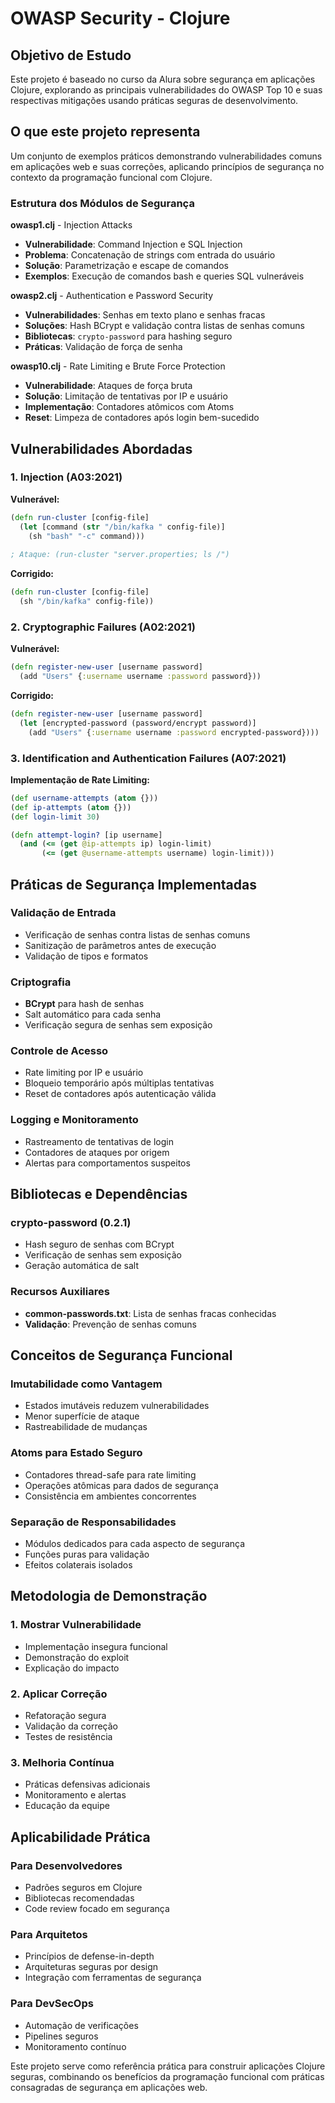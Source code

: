 # OWASP Security - Clojure

## Objetivo de Estudo
Este projeto é baseado no curso da Alura sobre segurança em aplicações Clojure, explorando as principais vulnerabilidades do OWASP Top 10 e suas respectivas mitigações usando práticas seguras de desenvolvimento.

## O que este projeto representa
Um conjunto de exemplos práticos demonstrando vulnerabilidades comuns em aplicações web e suas correções, aplicando princípios de segurança no contexto da programação funcional com Clojure.

### Estrutura dos Módulos de Segurança

**owasp1.clj** - Injection Attacks
- **Vulnerabilidade**: Command Injection e SQL Injection
- **Problema**: Concatenação de strings com entrada do usuário
- **Solução**: Parametrização e escape de comandos
- **Exemplos**: Execução de comandos bash e queries SQL vulneráveis

**owasp2.clj** - Authentication e Password Security  
- **Vulnerabilidades**: Senhas em texto plano e senhas fracas
- **Soluções**: Hash BCrypt e validação contra listas de senhas comuns
- **Bibliotecas**: `crypto-password` para hashing seguro
- **Práticas**: Validação de força de senha

**owasp10.clj** - Rate Limiting e Brute Force Protection
- **Vulnerabilidade**: Ataques de força bruta
- **Solução**: Limitação de tentativas por IP e usuário
- **Implementação**: Contadores atômicos com Atoms
- **Reset**: Limpeza de contadores após login bem-sucedido

## Vulnerabilidades Abordadas

### 1. Injection (A03:2021)

**Vulnerável:**
```clojure
(defn run-cluster [config-file]
  (let [command (str "/bin/kafka " config-file)] 
    (sh "bash" "-c" command)))
    
; Ataque: (run-cluster "server.properties; ls /")
```

**Corrigido:**
```clojure
(defn run-cluster [config-file]
  (sh "/bin/kafka" config-file))
```

### 2. Cryptographic Failures (A02:2021)

**Vulnerável:**
```clojure
(defn register-new-user [username password]
  (add "Users" {:username username :password password}))
```

**Corrigido:**
```clojure  
(defn register-new-user [username password]
  (let [encrypted-password (password/encrypt password)]
    (add "Users" {:username username :password encrypted-password})))
```

### 3. Identification and Authentication Failures (A07:2021)

**Implementação de Rate Limiting:**
```clojure
(def username-attempts (atom {}))
(def ip-attempts (atom {}))
(def login-limit 30)

(defn attempt-login? [ip username]
  (and (<= (get @ip-attempts ip) login-limit)
       (<= (get @username-attempts username) login-limit)))
```

## Práticas de Segurança Implementadas

### Validação de Entrada
- Verificação de senhas contra listas de senhas comuns
- Sanitização de parâmetros antes de execução
- Validação de tipos e formatos

### Criptografia
- **BCrypt** para hash de senhas
- Salt automático para cada senha
- Verificação segura de senhas sem exposição

### Controle de Acesso
- Rate limiting por IP e usuário
- Bloqueio temporário após múltiplas tentativas
- Reset de contadores após autenticação válida

### Logging e Monitoramento
- Rastreamento de tentativas de login
- Contadores de ataques por origem
- Alertas para comportamentos suspeitos

## Bibliotecas e Dependências

### crypto-password (0.2.1)
- Hash seguro de senhas com BCrypt
- Verificação de senhas sem exposição
- Geração automática de salt

### Recursos Auxiliares
- **common-passwords.txt**: Lista de senhas fracas conhecidas
- **Validação**: Prevenção de senhas comuns

## Conceitos de Segurança Funcional

### Imutabilidade como Vantagem
- Estados imutáveis reduzem vulnerabilidades
- Menor superfície de ataque
- Rastreabilidade de mudanças

### Atoms para Estado Seguro
- Contadores thread-safe para rate limiting
- Operações atômicas para dados de segurança
- Consistência em ambientes concorrentes

### Separação de Responsabilidades
- Módulos dedicados para cada aspecto de segurança
- Funções puras para validação
- Efeitos colaterais isolados

## Metodologia de Demonstração

### 1. Mostrar Vulnerabilidade
- Implementação insegura funcional
- Demonstração do exploit
- Explicação do impacto

### 2. Aplicar Correção
- Refatoração segura
- Validação da correção
- Testes de resistência

### 3. Melhoria Contínua
- Práticas defensivas adicionais
- Monitoramento e alertas
- Educação da equipe

## Aplicabilidade Prática

### Para Desenvolvedores
- Padrões seguros em Clojure
- Bibliotecas recomendadas
- Code review focado em segurança

### Para Arquitetos
- Princípios de defense-in-depth
- Arquiteturas seguras por design
- Integração com ferramentas de segurança

### Para DevSecOps
- Automação de verificações
- Pipelines seguros
- Monitoramento contínuo

Este projeto serve como referência prática para construir aplicações Clojure seguras, combinando os benefícios da programação funcional com práticas consagradas de segurança em aplicações web.
